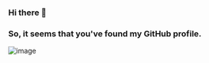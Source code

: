 ### Hi there 👋
### So, it seems that you've found my GitHub profile.
![image](https://media.giphy.com/media/3knKct3fGqxhK/source.gif)

<!--
**MisterMozzarella/MisterMozzarella** is a ✨ _special_ ✨ repository because its `README.md` (this file) appears on your GitHub profile.

Here are some ideas to get you started:

- 🔭 I’m currently working on ...
- 🌱 I’m currently learning ...
- 👯 I’m looking to collaborate on ...
- 🤔 I’m looking for help with ...
- 💬 Ask me about ...
- 📫 How to reach me: ...
- 😄 Pronouns: ...
- ⚡ Fun fact: ...
-->
